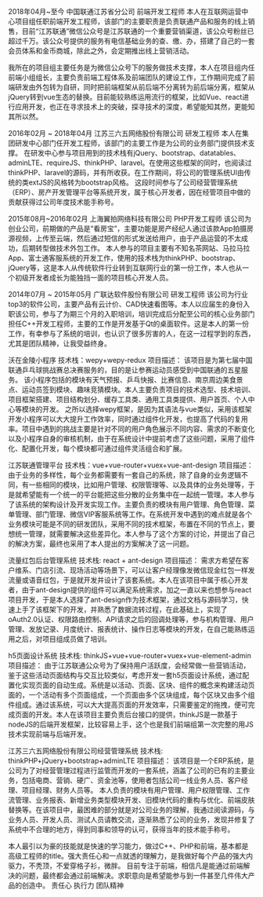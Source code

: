 

2018年04月~至今       中国联通江苏省分公司     前端开发工程师
本人在互联网运营中心项目组任职前端开发工程师，该部门的主要职责是负责联通产品和服务的线上销售，目前“江苏联通”微信公众号是江苏联通的一个重要营销渠道，该公众号粉丝已超过千万。该公众号提供的服务有电信基础业务的查、缴、办，搭建了自己的一套会员体系和金币商城，除此之外，会定期推出线上营销活动。

我所在的项目组主要任务是为微信公众号下的服务做技术支撑，本人在项目组内任前端小组组长，主要负责前端工程体系及前端团队的建设工作，工作期间完成了前端研发由外包转为自研，同时把前端框架从前后端不分离转为前后端分离，框架从jQuery转到vue生态的替换。目前能较熟练运用流行的框架，比如Vue、react进行应用开发，也正在寻求技术上的突破，探寻技术的深度，希望能知其然，更能知其所以然。


2016年02月 ~ 2018年04月     江苏三六五网络股份有限公司       研发工程师 
本人在集团研发中心部门任开发工程师，该部门的主要工作是为公司的业务部门提供技术支撑。
在研发中心参与项目用到的技术栈有jQuery、bootstrap、datatables、adminLTE、requireJS、thinkPHP、laravel。在使用这些框架的同时，也阅读过thinkPHP、laravel的源码，并有所收获。在工作期间，将公司的管理系统UI由传统的类extJS的风格转为bootstrap风格。
这段时间参与了公司经营管理系统（ERP）、房产开发管理平台等系统开发，属于核心开发者，因在经管项目中做的贡献获得过公司年度技术能手称号。

2015年08月~2016年02月   上海翼拍网络科技有限公司    PHP开发工程师
该公司为创业公司，前期做的产品是“看房宝”，主要功能是房产经纪人通过该款App拍摄房源视频，上传至云端，然后通过短信的形式发送给用户，由于产品运营的不太成功，后期转型做技术外包工作。
本人参与的项目主要有不知名茶网站、马拉马拉App、富士通客服系统的开发工作，使用的技术栈为thinkPHP、bootstrap、jQuery等，这是本人从传统软件行业转到互联网行业的第一份工作，本人也从一个初级开发者成长为能独挡一面的项目核心开发人员。

2014年07月 ~ 2015年05月   广联达软件股份有限公司    研发工程师
该公司为行业top3的软件公司，主要产品有云计价、CAD快速看图等。本人以应届生的身份入职该公司，参与了为期三个月的入职培训，培训完成后分配至公司的核心业务部门担任C++开发工程师，主要的工作是开发基于Qt的桌面软件。这是本人的第一份工作，有幸参与了系统的培训，也认识了很多厉害的人，在这一过程学到的东西，尤其是团队精神，让我受益终身。

沃在金陵小程序 
技术栈：wepy+wepy-redux 
项目描述：
该项目是为第七届中国联通乒乓球挑战赛总决赛服务的，目的是让参赛运动员感受到中国联通的五星服务。
该小程序包括的模块有天气预报、乒乓快报、比赛信息、南京周边美食景点、运动员签到模块、趣味竞猜模块。本人主要负责项目的技术选型、技术培训、项目框架搭建、项目结构划分、缓存工具类、通用工具类提供、用户首页、个人中心等模块的开发。
之所以选择wepy框架，是因为其语法与vue类似，采用该框架开发小程序可以大大提升工作效率，同时通过组件化开发，也提高了代码的复用率。项目中遇到的挑战主要是针对不同的用户角色展示不同内容、需求的不断变化以及小程序自身的审核机制，由于在系统设计中提前考虑了这些问题，采用了组件化、配置化开发，每个模块都可通过组件灵活组合和扩展。

江苏联通管理平台
技术栈：vue+vue-router+vuex+vue-ant-design
项目描述：
由于业务的多样性，每个业务都需要有一套自己的系统，除了自身的业务逻辑不同，有一些相同的模块，比如用户管理、权限管理等、以及具体的业务处理等，于是就希望能有一个统一的平台能把这些分散的业务集中在一起统一管理。本人参与了该系统的架构设计及开发实现工作。主要负责的模块有用户管理、角色管理、菜单管理、部门管理、微信VIP客服系统等工作。在系统开发中遇到的难点就是各个业务模块可能是不同的研发团队，采用不同的技术框架，布置在不同的节点上，要想统一管理，就需要解决这些差异化。本人参与了这个方案的讨论，并提出了自己的解决方案，最终也采用了本人提出的方案解决了这一问题。


流量红包后台管理系统
技术栈: react + ant-design
项目描述：
需求方希望在客户维系、门店引流、现场活动等场景下，可以让客户经理像发微信现金红包一样发流量或语音红包，于是就开发并设计了该套系统。本人在该项目中属于核心开发者，由于ant-design提供的组件可以满足系统需求，加之一直以来也想参与react项目开发，于是本人选择了ant-design作为技术框架，通过文档与源码学习，快速上手了该框架下的开发，并熟悉了数据流转过程，在此基础上，实现了oAuth2.0认证、权限路由控制、API请求之后的回调处理等，参与机构管理、用户管理、发放记录、月度统计、报表统计、操作日志等模块的开发，在自己能熟练运用之后，对项目组成员做了培训。

h5页面设计系统
技术栈: thinkJS+vue+vue-router+vuex+vue-element-admin
项目描述：
由于江苏联通公众号为了保持用户活跃度，会经常做一些营销活动，鉴于这些活动页面结构与交互比较类似，考虑开发一套h5页面设计系统，通过配置化实现页面的自动生成。系统是以活动、页面、区块、组件的概念来构建活动页面的，一个活动有多个页面组成，一个页面由多个区块组成，每个区块又由多个组件组成。通过该系统，可以大大提高页面的开发效率，只需要鉴定的拖拽，便可完成页面的开发。本人在该项目主要负责后台接口的提供，thinkJS是一款基于nodeJS的后端开发框架，比较容易上手，这个也是我们前端组第一次完整的用JS技术实现前端与后端开发。

江苏三六五网络股份有限公司经营管理系统
技术栈: thinkPHP+jQuery+bootstrap+adminLTE
项目描述：
该项目是一个ERP系统，是公司为了对经营管理过程进行监管而开发的一套系统，涵盖了公司的已有的主要业务，包括电商、营销、硬广、资金池等，使用者包括公司一线业务人员、客户经理、项目经理、财务人员等。
本人负责的模块有用户管理、用户权限管理、工作流管理、业务报表、新增业务类型模块开发、旧模块代码的重构与优化、前端皮肤替换等。在该项目中，最困难的部分就是对公司业务的理解，我通过阅读源码，与业务人员、开发人员、测试人员请教交流，逐渐熟悉了公司的业务，发现并修复了系统中不合理的地方，得到同事和领导的认可，获得当年的技术能手称号。

本人最引以为豪的技能就是快速的学习能力，做过C++、PHP和前端，基本都是高级工程师的title。强大责任心和一点就透的理解力，是我做好每个产品的强大内驱力，不秃顶，不爱穿格子衫，微胖。 目前专注于前端，相信凡是能通过前端解决的问题，最终都会通过前端解决。求职意向是希望能参与到一件甚至几件伟大产品的创造中。
责任心
执行力
团队精神
